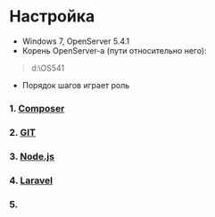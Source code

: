 # Настройка #
* Windows 7, OpenServer 5.4.1
* Корень OpenServer-а (пути относительно него):
> d:\OS541
* Порядок шагов играет роль

### 1. [Composer]()
### 2. [GIT]()
### 3. [Node.js]()
### 4. [Laravel]()
### 5. 